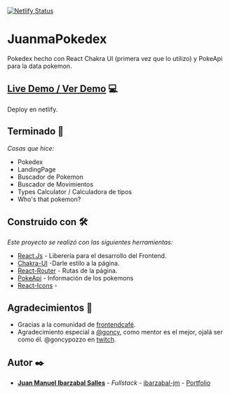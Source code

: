 [![Netlify Status](https://api.netlify.com/api/v1/badges/67fd2490-9e42-4e32-bf82-39e1fbae41f7/deploy-status)](https://app.netlify.com/sites/juanma-pokedex/deploys)

# JuanmaPokedex
 Pokedex hecho con React Chakra UI (primera vez que lo utilizo) y PokeApi para la data pokemon.
 
## [Live Demo / Ver Demo](https://juanma-pokedex.netlify.app/)   :computer:
Deploy en netlify.

## Terminado 🚀

_Cosas que hice:_
* Pokedex
* LandingPage
* Buscador de Pokemon
* Buscador de Movimientos
* Types Calculator / Calculadora de tipos
* Who's that pokemon?


## Construido con 🛠️

_Este proyecto se realizó con las siguientes herramientas:_

* [React.Js](https://es.reactjs.org/) - Liberería para el desarrollo del Frontend.
* [Chakra-UI](https://chakra-ui.com/) -Darle estilo a la página.
* [React-Router](https://mdbootstrap.com/docs/react/) - Rutas de la página.
* [PokeApi](https://pokeapi.co/) - Información de los pokemons
* [React-Icons](https://react-icons.github.io/react-icons) - 


## Agradecimientos :clap:


* Gracias a la comunidad de [frontendcafé](https://frontend.cafe/). 
* Agradecimiento especial a [@goncy](https://github.com/goncy), como mentor es el mejor, ojalá ser como él.  @goncypozzo en [twitch](https://www.twitch.tv/goncypozzo). 

## Autor ✒️

* [**Juan Manuel Ibarzabal Salles**](https://juanmaportfolio.netlify.app/) - *Fullstack* - [ibarzabal-jm](https://github.com/ibarzabal-jm) - [Portfolio](https://juanmaportfolio.netlify.app/)


